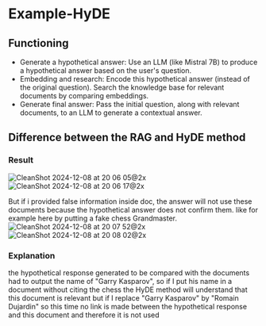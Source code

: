 # Example-HyDE

## Functioning
- Generate a hypothetical answer:
Use an LLM (like Mistral 7B) to produce a hypothetical answer based on the user's question.
- Embedding and research:
Encode this hypothetical answer (instead of the original question).
Search the knowledge base for relevant documents by comparing embeddings.
- Generate final answer:
Pass the initial question, along with relevant documents, to an LLM to generate a contextual answer.

## Difference between the RAG and HyDE method

### Result
![CleanShot 2024-12-08 at 20 06 05@2x](https://github.com/user-attachments/assets/bb12fa11-0dd2-4f97-96ba-6d7d741b4d50)
![CleanShot 2024-12-08 at 20 06 17@2x](https://github.com/user-attachments/assets/9656aacd-02ed-4b43-b287-11e65ecb4889)

But if i provided false information inside doc, the answer will not use these documents because the hypothetical answer does not confirm them. like for example here by putting a fake chess Grandmaster.
![CleanShot 2024-12-08 at 20 07 52@2x](https://github.com/user-attachments/assets/d8f12410-4ab0-4897-b8a5-097c77f1157b)
![CleanShot 2024-12-08 at 20 08 02@2x](https://github.com/user-attachments/assets/80521a86-157c-4767-8007-c6ba72688d85)

### Explanation
the hypothetical response generated to be compared with the documents had to output the name of "Garry Kasparov", so if I put his name in a document without citing the chess the HyDE method will understand that this document is relevant but if I replace "Garry Kasparov" by "Romain Dujardin" so this time no link is made between the hypothetical response and this document and therefore it is not used
